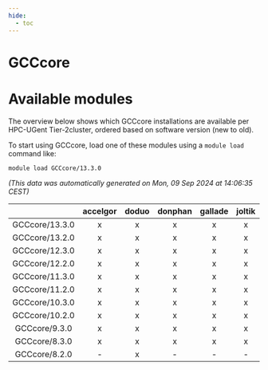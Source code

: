 ```yaml
---
hide:
  - toc
---
```


GCCcore
=======

# Available modules


The overview below shows which GCCcore installations are available per HPC-UGent Tier-2cluster, ordered based on software version (new to old).

To start using GCCcore, load one of these modules using a `module load` command like:

```shell
module load GCCcore/13.3.0
```

*(This data was automatically generated on Mon, 09 Sep 2024 at 14:06:35 CEST)*  

| |accelgor|doduo|donphan|gallade|joltik|shinx|skitty|
| :---: | :---: | :---: | :---: | :---: | :---: | :---: | :---: |
|GCCcore/13.3.0|x|x|x|x|x|x|x|
|GCCcore/13.2.0|x|x|x|x|x|x|x|
|GCCcore/12.3.0|x|x|x|x|x|x|x|
|GCCcore/12.2.0|x|x|x|x|x|x|x|
|GCCcore/11.3.0|x|x|x|x|x|x|x|
|GCCcore/11.2.0|x|x|x|x|x|x|x|
|GCCcore/10.3.0|x|x|x|x|x|-|x|
|GCCcore/10.2.0|x|x|x|x|x|-|x|
|GCCcore/9.3.0|x|x|x|x|x|-|x|
|GCCcore/8.3.0|x|x|x|x|x|-|x|
|GCCcore/8.2.0|-|x|-|-|-|-|-|
